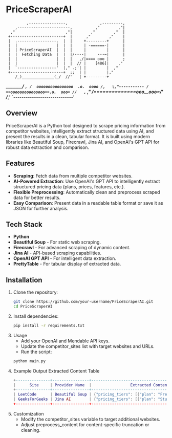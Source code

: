 # PriceScraperAI

             ,----------------,              ,---------,
        ,-----------------------,          ,"        ,"|
      ,"                      ,"|        ,"        ,"  |
     +-----------------------+  |      ,"        ,"    |
     |  .-----------------.  |  |     +---------+      |
     |  |                 |  |  |     | -======-|      |
     |  | PriceScraperAI  |  |  |     |         |      |
     |  |  Fetching Data  |  |  |/----|     ---=|      |
     |  |                 |  |  |   ,/|==== ooo |      ;
     |  |                 |  |  |  // |    [486]|    ,"
     |  `-----------------'  |," .;'| |         |  ,"
     +-----------------------+  ;;  | |         |,"
        /_)______________(_/  //'   | +---------+
   ___________________________/___  `,
  /  oooooooooooooooo  .o.  oooo /,   \,"-----------
 / ==ooooooooooooooo==.o.  ooo= //   ,`           ,"
/_==__==========__==_ooo__ooo=_/'   /___________,"
`-----------------------------'

## Overview
PriceScraperAI is a Python tool designed to scrape pricing information from competitor websites, intelligently extract structured data using AI, and present the results in a clean, tabular format. It is built using modern libraries like Beautiful Soup, Firecrawl, Jina AI, and OpenAI's GPT API for robust data extraction and comparison.

## Features
- **Scraping**: Fetch data from multiple competitor websites.
- **AI-Powered Extraction**: Use OpenAI's GPT API to intelligently extract structured pricing data (plans, prices, features, etc.).
- **Flexible Preprocessing**: Automatically clean and preprocess scraped data for better results.
- **Easy Comparison**: Present data in a readable table format or save it as JSON for further analysis.

## Tech Stack
- **Python**
- **Beautiful Soup** - For static web scraping.
- **Firecrawl** - For advanced scraping of dynamic content.
- **Jina AI** - API-based scraping capabilities.
- **OpenAI GPT API** - For intelligent data extraction.
- **PrettyTable** - For tabular display of extracted data.

## Installation
1. Clone the repository:
   ```bash
   git clone https://github.com/your-username/PriceScraperAI.git
   cd PriceScraperAI

2. Install dependencies:
   ```bash
   pip install -r requirements.txt

3. Usage
   - Add your OpenAI and Mendable API keys.
   - Update the competitor_sites list with target websites and URLs.
   - Run the script:
   ```bash
   python main.py

4. Example Output
   Extracted Content Table
   ```lua
   +---------------+----------------+----------------------------------------------------+
   |      Site     | Provider Name  |                 Extracted Content                  |
   +---------------+----------------+----------------------------------------------------+
   | LeetCode      | Beautiful Soup | {"pricing_tiers": [{"plan": "Free", "price": ...} |
   | GeeksForGeeks | Jina AI        | {"pricing_tiers": [{"plan": "Student", "price...} |
   +---------------+----------------+----------------------------------------------------+

5. Customization
   - Modify the competitor_sites variable to target additional websites.
   - Adjust preprocess_content for content-specific truncation or cleaning.
